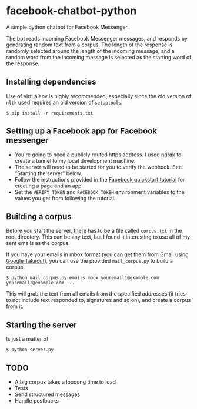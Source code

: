 # facebook-chatbot-python
A simple python chatbot for Facebook Messenger.

The bot reads incoming Facebook Messenger messages, and responds by generating random text from a corpus. The length of the response is randomly selected around the length of the incoming message, and a random word from the incoming message is selected as the starting word of the response.

## Installing dependencies

Use of virtualenv is highly recommended, especially since the old version of `nltk` used requires an old version of `setuptools`.

    $ pip install -r requirements.txt

## Setting up a Facebook app for Facebook messenger

* You're going to need a publicly routed https address. I used [ngrok](https://ngrok.com/) to create a tunnel to my local development machine.
* The server will need to be started for you to verify the webhook. See "Starting the server" below.
* Follow the instructions provided in the [Facebook quickstart tutorial](https://developers.facebook.com/docs/messenger-platform/quickstart) for creating a page and an app.
* Set the `VERIFY_TOKEN` and `FACEBOOK_TOKEN` environment variables to the values you get from following the tutorial.

## Building a corpus

Before you start the server, there has to be a file called `corpus.txt` in the root directory. This can be any text, but I found it interesting to use all of my sent emails as the corpus.

If you have your emails in mbox format (you can get them from Gmail using [Google Takeout](https://takeout.google.com/settings/takeout)), you can use the provided `mail_corpus.py` to build a corpus.

    $ python mail_corpus.py emails.mbox youremail1@example.com youremail2@example.com ...

This will grab the text from all emails from the specified addresses (it tries to not include text responded to, signatures and so on), and create a corpus from it.

## Starting the server

Is just a matter of

    $ python server.py

## TODO

* A big corpus takes a loooong time to load
* Tests
* Send structured messages
* Handle postbacks
